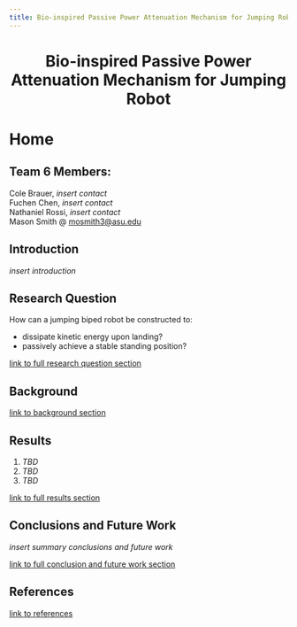 ```yaml
---
title: Bio-inspired Passive Power Attenuation Mechanism for Jumping Robot
---
```

# <center>Bio-inspired Passive Power Attenuation Mechanism for Jumping Robot</center>

# Home

## Team 6 Members: 
Cole Brauer, _insert contact_\
Fuchen Chen, _insert contact_\
Nathaniel Rossi, _insert contact_\
Mason Smith @ mosmith3@asu.edu

## Introduction
_insert introduction_

## Research Question
How can a jumping biped robot be constructed to:
* dissipate kinetic energy upon landing?
* passively achieve a stable standing position?

[link to full research question section](/researchquestion)

## Background

[link to background section](/background)

## Results

1. _TBD_
2. _TBD_
3. _TBD_

[link to full results section](/results)

## Conclusions and Future Work

_insert summary conclusions and future work_

[link to full conclusion and future work section](/conclusion)


## References
[link to references](/references)
